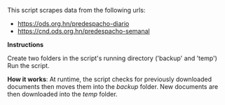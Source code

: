 This script scrapes data from the following urls:
- https://ods.org.hn/predespacho-diario
- https://cnd.ods.org.hn/predespacho-semanal

<p><b>Instructions</b></p>
Create two folders in the script's running directory ('backup' and 'temp')
Run the script.

<p><b>How it works</b>: At runtime, the script checks for previously downloaded documents then moves them into the <i>backup</i> folder. New documents are then downloaded into the <i>temp</i> folder.</p>

